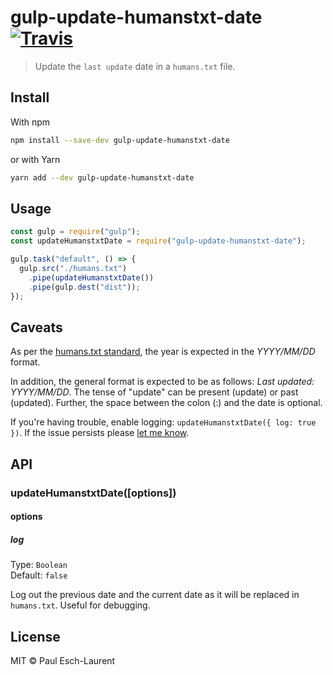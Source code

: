 # gulp-update-humanstxt-date [![Travis](https://img.shields.io/travis/Pinjasaur/gulp-update-humanstxt-date.svg)](https://github.com/Pinjasaur/gulp-update-humanstxt-date)

> Update the `last update` date in a `humans.txt` file.


## Install

With npm
```sh
npm install --save-dev gulp-update-humanstxt-date
```

or with Yarn
```sh
yarn add --dev gulp-update-humanstxt-date
```


## Usage

```js
const gulp = require("gulp");
const updateHumanstxtDate = require("gulp-update-humanstxt-date");

gulp.task("default", () => {
  gulp.src("./humans.txt")
    .pipe(updateHumanstxtDate())
    .pipe(gulp.dest("dist"));
});
```


## Caveats

As per the [humans.txt standard](http://humanstxt.org/Standard.html), the year is expected in the _YYYY/MM/DD_ format.

In addition, the general format is expected to be as follows: _Last updated: YYYY/MM/DD_. The tense of "update" can be present (update) or past (updated). Further, the space between the colon (:) and the date is optional.

If you're having trouble, enable logging: `updateHumanstxtDate({ log: true })`. If the issue persists please [let me know](https://github.com/Pinjasaur/gulp-update-humanstxt-date/issues).


## API

### updateHumanstxtDate([options])

#### options

##### log

Type: `Boolean`<br>
Default: `false`

Log out the previous date and the current date as it will be replaced in `humans.txt`. Useful for debugging.


## License

MIT © Paul Esch-Laurent
